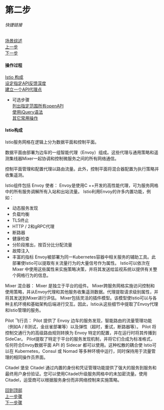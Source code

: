 # 第二步
###### 快捷链接
[场景综述](../istio_intro.md) <br>
[上一步](Step1.md) <br>
[下一步](Step3.md) <br>

#### 操作过程
[Istio 构成](#Istio构成) <br>
[设定指定API反馈深度](#设定指定API反馈深度) <br>
[建立一个API代理点](#建立一个API代理点) <br>
   - 可选步骤 <br>
      [列出指定范围所有openAPI](#列出指定范围所有openAPI) <br>
      [使用jQuery语法](#使用jQuery语法) <br>
      [其它常用操作](#其它常用操作) <br>

#### Istio构成

Istio服务网格在逻辑上分为数据平面和控制平面。

数据平面由部署为边车的一组智能代理（Envoy）组成。这些代理与通用策略和遥测集线器Mixer一起协调和控制微服务之间的所有网络通信。

控制平面管理和配置代理以路由流量。此外，控制平面将混合器配置为执行策略并收集遥测。

Istio组件包括
Envoy 使者：
   Envoy是使用C ++开发的高性能代理，可为服务网格中的所有服务调解所有入站和出站流量。 Istio利用Envoy的许多内置功能，例如：
   - 动态服务发现
   - 负载均衡
   - TLS终止
   - HTTP / 2和gRPC代理
   - 断路器
   - 健康检查
   - 分阶段推出，按百分比分配流量
   - 故障注入
   - 丰富的指标
   Envoy被部署为同一Kubernetes容器中相关服务的辅助工具。此部署使Istio可以提取有关流量行为的大量信号作为属性。 Istio可以依次在 Mixer 中使用这些属性来实施策略决策，并将其发送给监视系统以提供有关整个网格行为的信息。

Mixer 混合器：
   Mixer 是独立于平台的组件。 Mixer跨服务网格实施访问控制和使用策略，并从Envoy代理和其他服务收集遥测数据。代理提取请求级别属性，并将其发送到Mixer进行评估。
   Mixer包括灵活的插件模型。该模型使Istio可以与各种主机环境和基础架构后端进行交互。因此，Istio从这些细节中提取了Envoy代理和Istio管理的服务。

Pilot 飞行员：
   Pilot 提供了 Envoy 边车的服务发现，智能路由的流量管理功能（例如A / B测试，金丝雀部署等）以及弹性（超时，重试，断路器等）。
   Pilot 将控制交通行为的高级路由规则转换为 Envoy 特定的配置，并在运行时将其传播到 SideCar。 Pilot提取了特定于平台的服务发现机制，并将它们合成为标准格式，任何符合Envoy数据平面 API 的 Sidecar 都可以使用。这种松散的耦合使 Istio可以在 Kubernetes，Consul 或 Nomad 等多种环境中运行，同时保持用于流量管理的相同操作员界面。

Citadel 堡垒
   Citadel 通过内置的身份和凭证管理功能提供了强大的服务到服务和最终用户身份验证。您可以使用Citadel升级服务网格中的未加密流量。使用Citadel，运营商可以根据服务身份而非网络控制来实施策略。


[回到顶部](#第二步) <br>
[上一步骤](Step1.md) <br>
[下一步骤](Step2.md) <br>